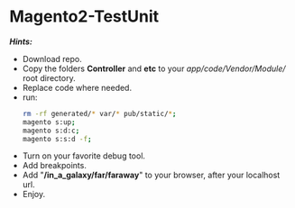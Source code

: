 # Magento2-TestUnit

__*Hints:*__

- Download repo.
- Copy the folders **Controller** and **etc** to your *app/code/Vendor/Module/* root directory. 
- Replace code where needed.
- run:
  ```bash 
  rm -rf generated/* var/* pub/static/*;
  magento s:up;
  magento s:d:c;
  magento s:s:d -f;
  ```
- Turn on your favorite debug tool.
- Add breakpoints.
- Add "**/in_a_galaxy/far/faraway**" to your browser, after your localhost url.
- Enjoy.
